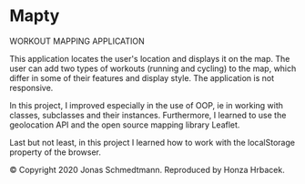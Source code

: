 # Mapty
WORKOUT MAPPING APPLICATION

This application locates the user's location and displays it on the map. The user can add two types of workouts (running and cycling) to the map, which differ in some of their features and display style. The application is not responsive.

In this project, I improved especially in the use of OOP, ie in working with classes, subclasses and their instances. Furthermore, I learned to use the geolocation API and the open source mapping library Leaflet.

Last but not least, in this project I learned how to work with the localStorage property of the browser.

© Copyright 2020 Jonas Schmedtmann. Reproduced by Honza Hrbacek.
